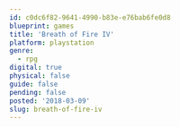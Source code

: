 ```yaml
---
id: c0dc6f82-9641-4990-b83e-e76bab6fe0d8
blueprint: games
title: 'Breath of Fire IV'
platform: playstation
genre:
  - rpg
digital: true
physical: false
guide: false
pending: false
posted: '2018-03-09'
slug: breath-of-fire-iv
---
```

